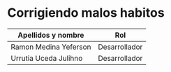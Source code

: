 # Corrigiendo malos habitos

| Apellidos y nombre    | Rol |
|-----------------------|-----|
| Ramon Medina Yeferson |Desarrollador|
| Urrutia Uceda Julihno |Desarrollador|
